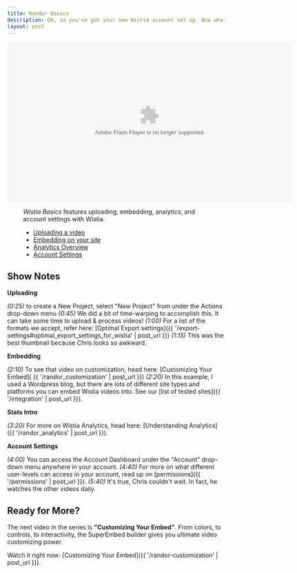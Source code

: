 ```yaml
---
title: Randor Basics
description: OK, so you've got your new Wistia account set up. Now what? Watch this quick video to get a solid foundation set up!
layout: post
---
```


<style>
  a.call_to_action {
    color: white !important;
  }

  a.call_to_action:hover {
    text-decoration: none !important;
    color: yellow !important;
  }
</style>

<div id="the_video" class="video_embed">
<div id="wistia_8a5e87899d" class="wistia_embed" style="width:660px;height:371px;" data-video-width="660" data-video-height="371"><object id="wistia_8a5e87899d_seo" classid="clsid:D27CDB6E-AE6D-11cf-96B8-444553540000" style="display:block;height:371px;position:relative;width:660px;"><param name="movie" value="http://embed.wistia.com/flash/embed_player_v2.0.swf?2012-06-01"></param><param name="allowfullscreen" value="true"></param><param name="allowscriptaccess" value="always"></param><param name="bgcolor" value="#000000"></param><param name="wmode" value="opaque"></param><param name="flashvars" value="controlsVisibleOnLoad=true&customColor=4991C4&hdUrl%5Bheight%5D=720&hdUrl%5Btype%5D=hdflv&hdUrl%5Burl%5D=http%3A%2F%2Fembed.wistia.com%2Fdeliveries%2F069f7c6a0b3c0795545842e44cf2db3e5e6ae434.bin&hdUrl%5Bwidth%5D=1280&mediaDuration=352.0&stillUrl=http%3A%2F%2Fembed.wistia.com%2Fdeliveries%2Feb487cf9f940e322e1c06b5206a295f39d512abe.jpg%3Fimage_crop_resized%3D660x371&unbufferedSeek=true&videoUrl=http%3A%2F%2Fembed.wistia.com%2Fdeliveries%2F2a99521d828ccab526c4f9940379ad6c250206ed.bin"></param><embed src="http://embed.wistia.com/flash/embed_player_v2.0.swf?2012-06-01" allowfullscreen="true" allowscriptaccess="always" bgcolor=#000000 flashvars="controlsVisibleOnLoad=true&customColor=4991C4&hdUrl%5Bheight%5D=720&hdUrl%5Btype%5D=hdflv&hdUrl%5Burl%5D=http%3A%2F%2Fembed.wistia.com%2Fdeliveries%2F069f7c6a0b3c0795545842e44cf2db3e5e6ae434.bin&hdUrl%5Bwidth%5D=1280&mediaDuration=352.0&stillUrl=http%3A%2F%2Fembed.wistia.com%2Fdeliveries%2Feb487cf9f940e322e1c06b5206a295f39d512abe.jpg%3Fimage_crop_resized%3D660x371&unbufferedSeek=true&videoUrl=http%3A%2F%2Fembed.wistia.com%2Fdeliveries%2F2a99521d828ccab526c4f9940379ad6c250206ed.bin" name="wistia_8a5e87899d_html" style="display:block;height:100%;position:relative;width:100%;" type="application/x-shockwave-flash" wmode="opaque"></embed></object></div>
<script charset="ISO-8859-1" src="http://fast.wistia.com/static/concat/E-v1.js"></script>
<script>
wistiaEmbed = Wistia.embed("8a5e87899d", {
  version: "v1",
  videoWidth: 660,
  videoHeight: 371,
  controlsVisibleOnLoad: false,
  playerColor: "4991C4"
});
Wistia.plugin.postRoll(wistiaEmbed, {
    version: "v1",
    raw: "<style type=\"text/css\">\n#container {\ncolor: white;\ntext-align: center;\n}\n\na.call_to_action {\ntext-decoration: none;\ncolor: white;\n}\n\na.call_to_action:hover {\ncolor: yellow;\n}\n\n</style>\n\n<div id=\"container\">\n<strong>Other Wistia Videos:</strong><br>\n<a class=\"call_to_action\" href=\"http://wistia.com/doc/randor_customization\">Video Customization</a><br>\n<a class=\"call_to_action\" href=\"http://wistia.com/doc/randor_promoting\">Promoting Videos</a><br>\n<a class=\"call_to_action\" href=\"http://wistia.com/doc/randor_analytics\">Understanding Analytics</a><br>\n</div>",
    style: {
    backgroundColor: "#141314",
    color: "#ffffff",
    fontSize: "36px",
    fontFamily: "Gill Sans, Helvetica, Arial, sans-serif",
    textAlign: "left"
    }
});
Wistia.plugin.socialbar(wistiaEmbed, {
    version: "v1",
    buttons: "embed-twitter-facebook",
    logo: true,
    tweetText: "Wistia Basics",
    badgeUrl: "http://wistia.com",
    badgeImage: "http://static.wistia.com/images/badges/wistia_100x96_black.png"
});
</script>
<script charset="ISO-8859-1" src="http://fast.wistia.com/embed/medias/8a5e87899d/metadata.js"></script>
</div>

<div class="randor_links" style="width:430px;margin: 0 auto;">
  <p><em>Wistia Basics</em> features uploading, embedding, analytics, and account settings with Wistia.</p>
  <ul>
    <li><a class="chap_link" id="first_chap" href="#" onclick="wistiaEmbed.time(0).play(); return false;">Uploading a video</a></li>
    <li><a class="chap_link" id="second_chap" href="#" onclick="wistiaEmbed.time(96).play(); return false;">Embedding on your site</a></li>
    <li><a class="chap_link" id="third_chap" href="#" onclick="wistiaEmbed.time(159).play(); return false;">Analytics Overview</a></li>
    <li><a class="chap_link" id="fourth_chap" href="#" onclick="wistiaEmbed.time(219).play(); return false;">Account Settings</a>
  </ul>
</div>
<div class="clear"></div>





## Show Notes

**Uploading**

*(0:25)* to create a New Project, select "New Project" from under the Actions drop-down menu
*(0:45)* We did a bit of time-warping to accomplish this.  It can take some time to upload & process videos!
*(1:00)* For a list of the formats we accept, refer here: [Optimal Export settings]({{ '/export-settings#optimal_export_settings_for_wistia' | post_url }})
*(1:15)* This was the best thumbnail because Chris looks so awkward.

**Embedding**

*(2:10)* To see that video on customization, head here: [Customizing Your Embed]( {{ '/randor_customization' | post_url }})
*(2:20)* In this example, I used a Wordpress blog, but there are lots of different site types and platforms you can embed Wistia videos into.  See our [list of tested sites]({{ '/integration' | post_url }}).

**Stats Intro**

*(3:20)* For more on Wistia Analytics, head here: [Understanding Analytics]({{ '/randor_analytics' | post_url }}).

**Account Settings**

*(4:00)* You can access the Account Dashboard under the "Account" drop-down menu anywhere in your account.
*(4:40)* For more on what different user-levels can access in your account, read up on [permissions]({{ '/permissions' | post_url }}).
*(5:40)* It's true, Chris couldn't wait.  In fact, he watches the other videos daily.

## Ready for More?

The next video in the series is **"Customizing Your Embed"**.  From colors, to controls, to interactivity, the SuperEmbed builder gives you ultimate video customizing power.

Watch it right now: [Customizing Your Embed]({{ '/randor-customization' | post_url }}).

<script>
  var url = window.location.href.toString();
  var playInterval;
  if (url.indexOf('hf') != -1 || url.indexOf('email') != -1 || url.indexOf('hm') != -1)
  {
      playInterval = setInterval(autoPlay, 100);
  }
  function autoPlay()
  {
      try{
      wistiaEmbed.play();
      clearInterval(playInterval);
      } catch (e) {}
  }
</script>
